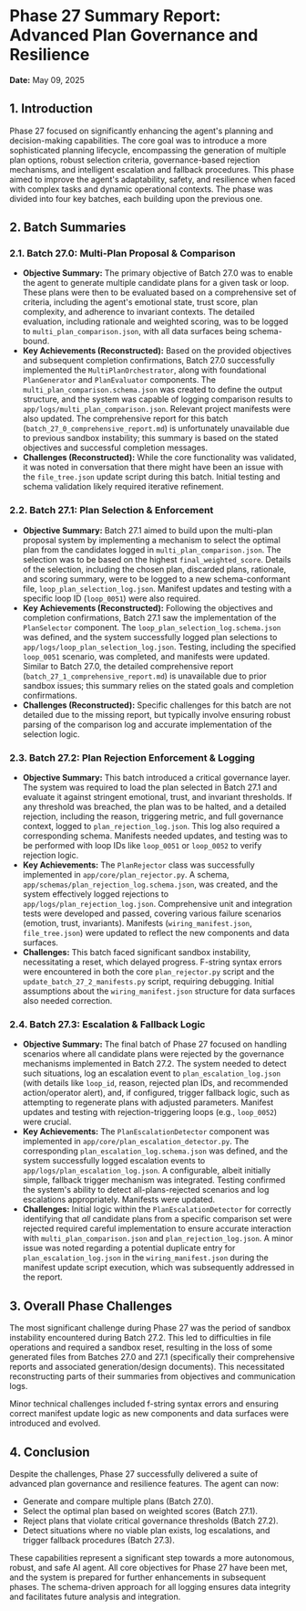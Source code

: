 # Phase 27 Summary Report: Advanced Plan Governance and Resilience

**Date:** May 09, 2025

## 1. Introduction

Phase 27 focused on significantly enhancing the agent's planning and decision-making capabilities. The core goal was to introduce a more sophisticated planning lifecycle, encompassing the generation of multiple plan options, robust selection criteria, governance-based rejection mechanisms, and intelligent escalation and fallback procedures. This phase aimed to improve the agent's adaptability, safety, and resilience when faced with complex tasks and dynamic operational contexts. The phase was divided into four key batches, each building upon the previous one.

## 2. Batch Summaries

### 2.1. Batch 27.0: Multi-Plan Proposal & Comparison

*   **Objective Summary:** The primary objective of Batch 27.0 was to enable the agent to generate multiple candidate plans for a given task or loop. These plans were then to be evaluated based on a comprehensive set of criteria, including the agent's emotional state, trust score, plan complexity, and adherence to invariant contexts. The detailed evaluation, including rationale and weighted scoring, was to be logged to `multi_plan_comparison.json`, with all data surfaces being schema-bound.
*   **Key Achievements (Reconstructed):** Based on the provided objectives and subsequent completion confirmations, Batch 27.0 successfully implemented the `MultiPlanOrchestrator`, along with foundational `PlanGenerator` and `PlanEvaluator` components. The `multi_plan_comparison.schema.json` was created to define the output structure, and the system was capable of logging comparison results to `app/logs/multi_plan_comparison.json`. Relevant project manifests were also updated. The comprehensive report for this batch (`batch_27_0_comprehensive_report.md`) is unfortunately unavailable due to previous sandbox instability; this summary is based on the stated objectives and successful completion messages.
*   **Challenges (Reconstructed):** While the core functionality was validated, it was noted in conversation that there might have been an issue with the `file_tree.json` update script during this batch. Initial testing and schema validation likely required iterative refinement.

### 2.2. Batch 27.1: Plan Selection & Enforcement

*   **Objective Summary:** Batch 27.1 aimed to build upon the multi-plan proposal system by implementing a mechanism to select the optimal plan from the candidates logged in `multi_plan_comparison.json`. The selection was to be based on the highest `final_weighted_score`. Details of the selection, including the chosen plan, discarded plans, rationale, and scoring summary, were to be logged to a new schema-conformant file, `loop_plan_selection_log.json`. Manifest updates and testing with a specific loop ID (`loop_0051`) were also required.
*   **Key Achievements (Reconstructed):** Following the objectives and completion confirmations, Batch 27.1 saw the implementation of the `PlanSelector` component. The `loop_plan_selection_log.schema.json` was defined, and the system successfully logged plan selections to `app/logs/loop_plan_selection_log.json`. Testing, including the specified `loop_0051` scenario, was completed, and manifests were updated. Similar to Batch 27.0, the detailed comprehensive report (`batch_27_1_comprehensive_report.md`) is unavailable due to prior sandbox issues; this summary relies on the stated goals and completion confirmations.
*   **Challenges (Reconstructed):** Specific challenges for this batch are not detailed due to the missing report, but typically involve ensuring robust parsing of the comparison log and accurate implementation of the selection logic.

### 2.3. Batch 27.2: Plan Rejection Enforcement & Logging

*   **Objective Summary:** This batch introduced a critical governance layer. The system was required to load the plan selected in Batch 27.1 and evaluate it against stringent emotional, trust, and invariant thresholds. If any threshold was breached, the plan was to be halted, and a detailed rejection, including the reason, triggering metric, and full governance context, logged to `plan_rejection_log.json`. This log also required a corresponding schema. Manifests needed updates, and testing was to be performed with loop IDs like `loop_0051` or `loop_0052` to verify rejection logic.
*   **Key Achievements:** The `PlanRejector` class was successfully implemented in `app/core/plan_rejector.py`. A schema, `app/schemas/plan_rejection_log.schema.json`, was created, and the system effectively logged rejections to `app/logs/plan_rejection_log.json`. Comprehensive unit and integration tests were developed and passed, covering various failure scenarios (emotion, trust, invariants). Manifests (`wiring_manifest.json`, `file_tree.json`) were updated to reflect the new components and data surfaces.
*   **Challenges:** This batch faced significant sandbox instability, necessitating a reset, which delayed progress. F-string syntax errors were encountered in both the core `plan_rejector.py` script and the `update_batch_27_2_manifests.py` script, requiring debugging. Initial assumptions about the `wiring_manifest.json` structure for data surfaces also needed correction.

### 2.4. Batch 27.3: Escalation & Fallback Logic

*   **Objective Summary:** The final batch of Phase 27 focused on handling scenarios where all candidate plans were rejected by the governance mechanisms implemented in Batch 27.2. The system needed to detect such situations, log an escalation event to `plan_escalation_log.json` (with details like `loop_id`, reason, rejected plan IDs, and recommended action/operator alert), and, if configured, trigger fallback logic, such as attempting to regenerate plans with adjusted parameters. Manifest updates and testing with rejection-triggering loops (e.g., `loop_0052`) were crucial.
*   **Key Achievements:** The `PlanEscalationDetector` component was implemented in `app/core/plan_escalation_detector.py`. The corresponding `plan_escalation_log.schema.json` was defined, and the system successfully logged escalation events to `app/logs/plan_escalation_log.json`. A configurable, albeit initially simple, fallback trigger mechanism was integrated. Testing confirmed the system's ability to detect all-plans-rejected scenarios and log escalations appropriately. Manifests were updated.
*   **Challenges:** Initial logic within the `PlanEscalationDetector` for correctly identifying that *all* candidate plans from a specific comparison set were rejected required careful implementation to ensure accurate interaction with `multi_plan_comparison.json` and `plan_rejection_log.json`. A minor issue was noted regarding a potential duplicate entry for `plan_escalation_log.json` in the `wiring_manifest.json` during the manifest update script execution, which was subsequently addressed in the report.

## 3. Overall Phase Challenges

The most significant challenge during Phase 27 was the period of sandbox instability encountered during Batch 27.2. This led to difficulties in file operations and required a sandbox reset, resulting in the loss of some generated files from Batches 27.0 and 27.1 (specifically their comprehensive reports and associated generation/design documents). This necessitated reconstructing parts of their summaries from objectives and communication logs.

Minor technical challenges included f-string syntax errors and ensuring correct manifest update logic as new components and data surfaces were introduced and evolved.

## 4. Conclusion

Despite the challenges, Phase 27 successfully delivered a suite of advanced plan governance and resilience features. The agent can now:

*   Generate and compare multiple plans (Batch 27.0).
*   Select the optimal plan based on weighted scores (Batch 27.1).
*   Reject plans that violate critical governance thresholds (Batch 27.2).
*   Detect situations where no viable plan exists, log escalations, and trigger fallback procedures (Batch 27.3).

These capabilities represent a significant step towards a more autonomous, robust, and safe AI agent. All core objectives for Phase 27 have been met, and the system is prepared for further enhancements in subsequent phases. The schema-driven approach for all logging ensures data integrity and facilitates future analysis and integration.

